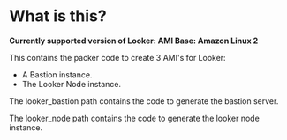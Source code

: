 # What is this?

**Currently supported version of Looker: <this is configurable via the looker_version variable in the looker_node packer code>**
**AMI Base: Amazon Linux 2**

This contains the packer code to create 3 AMI's for Looker:

* A Bastion instance.
* The Looker Node instance.

The looker_bastion path contains the code to generate the bastion server.

The looker_node path contains the code to generate the looker node instance.
